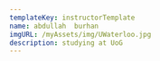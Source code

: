 ```yaml
---
templateKey: instructorTemplate
name: abdullah  burhan
imgURL: /myAssets/img/UWaterloo.jpg
description: studying at UoG
---
```

